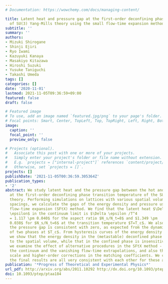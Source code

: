 ```yaml
---
# Documentation: https://wowchemy.com/docs/managing-content/

title: Latent heat and pressure gap at the first-order deconfining phase transition
  of SU(3) Yang-Mills theory using the small flow-time expansion method
subtitle: ''
summary: ''
authors:
- Mizuki Shirogane
- Shinji Ejiri
- Ryo Iwami
- Kazuyuki Kanaya
- Masakiyo Kitazawa
- Hiroshi Suzuki
- Yusuke Taniguchi
- Takashi Umeda
tags: []
categories: []
date: '2020-11-01'
lastmod: 2021-11-05T09:36:59+09:00
featured: false
draft: false

# Featured image
# To use, add an image named `featured.jpg/png` to your page's folder.
# Focal points: Smart, Center, TopLeft, Top, TopRight, Left, Right, BottomLeft, Bottom, BottomRight.
image:
  caption: ''
  focal_point: ''
  preview_only: false

# Projects (optional).
#   Associate this post with one or more of your projects.
#   Simply enter your project's folder or file name without extension.
#   E.g. `projects = ["internal-project"]` references `content/project/deep-learning/index.md`.
#   Otherwise, set `projects = []`.
projects: []
publishDate: '2021-11-05T00:36:59.305364Z'
publication_types:
- '2'
abstract: We study latent heat and the pressure gap between the hot and cold phases
  at the first-order deconfining phase transition temperature of the SU(3) Yang-Mills
  theory. Performing simulations on lattices with various spatial volumes and lattice
  spacings, we calculate the gaps of the energy density and pressure using the small
  flow-time expansion (SFtX) method. We find that the latent heat $\Delta
  \epsilon$ in the continuum limit is $\Delta \epsilon /T^4
  = 1.117 \pm 0.040$ for the aspect ratio $N_s/N_t=8$ and $1.349 \pm
  0.038$ for $N_s/N_t=6$ at the transition temperature $T=T_c$. We also confirm that
  the pressure gap is consistent with zero, as expected from the dynamical balance
  of two phases at $T_c$. From hysteresis curves of the energy density near $T_c$,
  we show that the energy density in the (metastable) deconfined phase is sensitive
  to the spatial volume, while that in the confined phase is insensitive. Furthermore,
  we examine the effect of alternative procedures in the SFtX method - the order of
  the continuum and the vanishing flow-time extrapolations, and also the renormalization
  scale and higher-order corrections in the matching coefficients. We confirm that
  the final results are all very consistent with each other for these alternatives.
publication: '*Progress of Theoretical and Experimental Physics*'
url_pdf: http://arxiv.org/abs/2011.10292 http://dx.doi.org/10.1093/ptep/ptaa184
doi: 10.1093/ptep/ptaa184
---
```

